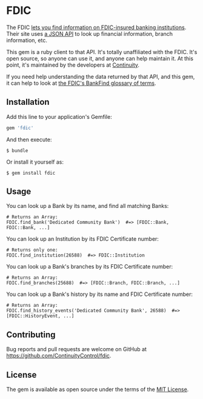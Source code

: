 # FDIC

The FDIC [lets you find information on FDIC-insured banking
institutions](https://research.fdic.gov/bankfind/index.html). Their site uses
[a JSON
API](http://www.programmableweb.com/news/fdic-bank-data-api-available-official-announcement-pending/2015/02/06)
to look up financial information, branch information, etc.

This gem is a ruby client to that API. It's totally unaffiliated with the FDIC.
It's open source, so anyone can use it, and anyone can help maintain it. At
this point, it's maintained by the developers at
[Continuity](http://continuity.net).

If you need help understanding the data returned by that API, and this gem, it
can help to look at [the FDIC's BankFind glossary of
terms](https://research.fdic.gov/bankfind/glossary.html).

## Installation

Add this line to your application's Gemfile:

```ruby
gem 'fdic'
```

And then execute:

    $ bundle

Or install it yourself as:

    $ gem install fdic

## Usage

You can look up a Bank by its name, and find all matching Banks:

```
# Returns an Array:
FDIC.find_bank('Dedicated Community Bank')  #=> [FDIC::Bank, FDIC::Bank, ...]
```

You can look up an Institution by its FDIC Certificate number:

```
# Returns only one:
FDIC.find_institution(26588)  #=> FDIC::Institution
```

You can look up a Bank's branches by its FDIC Certificate number:

```
# Returns an Array:
FDIC.find_branches(25688)  #=> [FDIC::Branch, FDIC::Branch, ...]
```

You can look up a Bank's history by its name and FDIC Certificate number:

```
# Returns an Array:
FDIC.find_history_events('Dedicated Community Bank', 26588)  #=> [FDIC::HistoryEvent, ...]
```

## Contributing

Bug reports and pull requests are welcome on GitHub at https://github.com/ContinuityControl/fdic.

## License

The gem is available as open source under the terms of the [MIT License](http://opensource.org/licenses/MIT).

